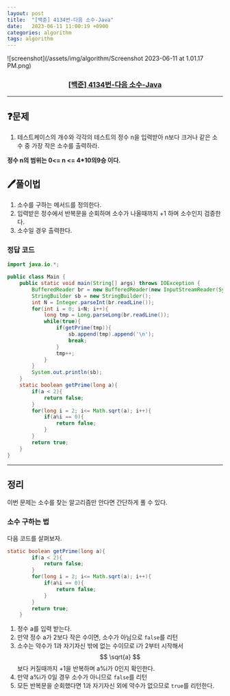 ```yaml
---
layout: post
title:  "[백준] 4134번-다음 소수-Java"
date:   2023-06-11 11:00:19 +0900
categories: algorithm
tags: algorithm
---
```


![screenshot](/assets/img/algorithm/Screenshot 2023-06-11 at 1.01.17 PM.png)
### <center><a href="https://www.acmicpc.net/problem/4134">[백준] 4134번-다음 소수-Java</a></center>
---

## ❓문제

1. 테스트케이스의 개수와 각각의 테스트의 정수 n을 입력받아 n보다 크거나 같은 소수 중 가장 작은 소수를 출력하라.

**정수 n의 범위는 0\<= n \<= 4*10의9승 이다.**

## 🖊️풀이법

1. 소수를 구하는 메서드를 정의한다.
2. 입력받은 정수에서 반복문을 순회하며 소수가 나올때까지 +1 하며 소수인지 검증한다.
3. 소수일 경우 출력한다.

### 정답 코드

```java
import java.io.*;

public class Main {
    public static void main(String[] args) throws IOException {
        BufferedReader br = new BufferedReader(new InputStreamReader(System.in));
        StringBuilder sb = new StringBuilder();
        int N = Integer.parseInt(br.readLine());
        for(int i = 0; i<N; i++){
            long tmp = Long.parseLong(br.readLine());
            while(true){
                if(getPrime(tmp)){
                    sb.append(tmp).append('\n');
                    break;
                }
                tmp++;
            }
        }
        System.out.println(sb);
    }
    static boolean getPrime(long a){
        if(a < 2){
            return false;
        }
        for(long i = 2; i<= Math.sqrt(a); i++){
            if(a%i == 0){
                return false;
            }
        }
        return true;
    }
}
```

---

## 정리

이번 문제는 소수를 찾는 알고리즘만 안다면 간단하게 풀 수 있다.<br>

### **소수 구하는 법**

다음 코드를 살펴보자.
```java
static boolean getPrime(long a){ 
        if(a < 2){
            return false;
        }
        for(long i = 2; i<= Math.sqrt(a); i++){
            if(a%i == 0){
                return false;
            }
        }
        return true;
    }
```

1. 정수 a를 입력 받는다.
2. 만약 정수 a가 2보다 작은 수이면, 소수가 아님으로 ```false```를 리턴
3. 소수는 약수가 1과 자기자신 밖에 없는 수이므로 i가 2부터 시작해서 $$ \sqrt{a} $$ 보다 커질때까지 +1을 반복하며 a%i가 0인지 확인한다.
4. 만약 a%i가 0일 경우 소수가 아니므로 ```false```를 리턴
5. 모든 반복문을 순회했다면 1과 자기자신 외에 약수가 없으므로 ```true```를 리턴한다.






